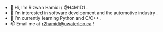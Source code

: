 - 👋 Hi, I’m Rizwan Hamidi / @H4M1D1 .
- 👀 I’m interested in software development and the automotive industry .
- 🌱 I’m currently learning Python and C/C++ .
- 📫 Email me at r2hamidi@uwaterloo.ca !


